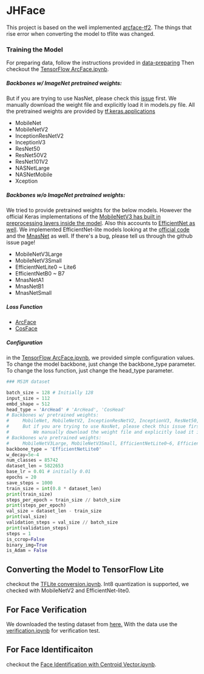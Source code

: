# JHFace

This project is based on the well implemented [arcface-tf2](https://github.com/peteryuX/arcface-tf2).
The things that rise error when converting the model to tflite was changed.

### Training the Model
For preparing data, follow the instructions provided in  [data-preparing](https://github.com/peteryuX/arcface-tf2#data-preparing)
Then checkout the [TensorFlow ArcFace.ipynb](https://github.com/joonb14/JHFace/blob/main/TensorFlow%20ArcFace.ipynb).

##### Backbones w/ ImageNet pretrained weights:

But if you are trying to use NasNet, please check this [issue](https://github.com/keras-team/keras-applications/issues/78) first.  We manually download the weight file and explicitly load it in models.py file.
All the pretrained weights are provided by [tf.keras.applications](https://www.tensorflow.org/api_docs/python/tf/keras/applications)

* MobileNet
* MobileNetV2
* InceptionResNetV2
* InceptionV3
* ResNet50
* ResNet50V2
* ResNet101V2
* NASNetLarge
* NASNetMobile
* Xception

##### Backbones w/o ImageNet pretrained weights:

We tried to provide pretrained weights for the below models. However the official Keras implementations of the [MobileNetV3 has built in preprocessing layers inside the model](https://github.com/tensorflow/tensorflow/pull/47808#pullrequestreview-612848161). Also this accounts to [EfficientNet as well](https://github.com/tensorflow/tensorflow/pull/48276).
We implemented EfficientNet-lite models looking at the [official code](https://github.com/tensorflow/tpu/tree/master/models/official/efficientnet/lite) and the [MnasNet](https://github.com/tensorflow/tpu/blob/master/models/official/mnasnet/mnasnet_model.py) as well. 
If there's a bug, please tell us through the github issue page!

* MobileNetV3Large
* MobileNetV3Small
* EfficientNetLite0 ~ Lite6
* EfficientNetB0 ~ B7
* MnasNetA1
* MnasNetB1
* MnasNetSmall

##### Loss Function

* [ArcFace](https://openaccess.thecvf.com/content_CVPR_2019/html/Deng_ArcFace_Additive_Angular_Margin_Loss_for_Deep_Face_Recognition_CVPR_2019_paper.html)
* [CosFace](https://openaccess.thecvf.com/content_cvpr_2018/html/Wang_CosFace_Large_Margin_CVPR_2018_paper.html)
##### Configuration
in the [TensorFlow ArcFace.ipynb](https://github.com/joonb14/JHFace/blob/main/TensorFlow%20ArcFace.ipynb), we provided simple configuration values. To change the model backbone, just change the backbone_type parameter. To change the loss function, just change the head_type parameter.
```python
### MS1M dataset

batch_size = 128 # Initially 128
input_size = 112
embd_shape = 512
head_type = 'ArcHead' # 'ArcHead', 'CosHead'
# Backbones w/ pretrained weights:
#     MobileNet, MobileNetV2, InceptionResNetV2, InceptionV3, ResNet50, ResNet50V2, ResNet101V2, NASNetLarge, NASNetMobile, Xception
#     But if you are trying to use NasNet, please check this issue first: https://github.com/keras-team/keras-applications/issues/78
#         We manually download the weight file and explicitly load it in models.py file
# Backbones w/o pretrained weights:
#     MobileNetV3Large, MobileNetV3Small, EfficientNetLite0~6, EfficientNetB0~7, MnasNetA1, MnasNetB1, MnasNetSmall 
backbone_type = 'EfficientNetLite0' 
w_decay=5e-4
num_classes = 85742 
dataset_len = 5822653 
base_lr = 0.01 # initially 0.01
epochs = 20
save_steps = 1000
train_size = int(0.8 * dataset_len)
print(train_size)
steps_per_epoch = train_size // batch_size
print(steps_per_epoch)
val_size = dataset_len - train_size
print(val_size)
validation_steps = val_size // batch_size
print(validation_steps)
steps = 1
is_ccrop=False
binary_img=True
is_Adam = False
```

## Converting the Model to TensorFlow Lite

checkout the [TFLite conversion.ipynb](https://github.com/joonb14/arcface-tflite/blob/main/TFLite%20conversion.ipynb).
Int8 quantization is supported, we checked with MobileNetV2 and EfficientNet-lite0.

## For Face Verification
We downloaded the testing dataset from [here.](https://github.com/peteryuX/arcface-tf2#testing-dataset)
With the data use the [verification.ipynb](https://github.com/joonb14/JHFace/blob/main/verification.ipynb) for verification test.

## For Face Identificaiton

checkout the [Face Identification with Centroid Vector.ipynb](https://github.com/joonb14/JHFace/blob/main/Face%20Identification%20with%20Centroid%20Vector.ipynb).
